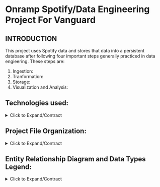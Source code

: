 # Onramp Spotify/Data Engineering Project For Vanguard

## INTRODUCTION
This project uses Spotify data and stores that data into a persistent database after following four important steps generally practiced in data engieering. These steps are:

1. Ingestion:  
2. Tranformation:
3. Storage:
4. Visualization and Analysis: 


## Technologies used:
<details><summary>Click to Expand/Contract</summary>

- Language: Python3
- Third Party Modules: Pandas, Pprint, Spotipy
- Internal Modules: Matplotlib
- Database: sqlite3 (already installed with Python) 

</details>

## Project File Organization:
<details><summary> Click to Expand/Contract </summary>


<img width="331" alt="Screen Shot 2022-09-29 at 1 59 27 PM" src="https://user-images.githubusercontent.com/67336130/193118393-1da5826a-324b-40b3-afea-c2f5cfa071a5.png">


The entire project is encapsualted in the 'submissions' folder and the project is broked down into:

1. createData.py(file): this file contains all the script that takes care of 
   - Ingenstion: 
     - establishing the connection to Spotify API service through spotify library and its methods
     - retrieving Spotify Data: my top 20 artists, these artists' albums, these albums' tracks and these tracks' audio features
   -Transformation:
     - some parts of the data transformation happens during data retrieval from Apotify as we are removing the albums that are duplicated
     - then we are transforming some values in the original api data to conform to the schema data type
     - then we introduce Pandas to create dataframes from the transformed data to rename columns to conform to the schema column name and drop tables that                   are not required in the schema 
   -Storage: 
     - By this point, we have data frames ready to be seeded into the database. 
     - We start by creating a database and then inserting the 4 tables into it. 
     - The "seed" method takes care of that. On top of seeding the database, this method also check for null values and drop them if found


2. spotipy.db(file): this file contains 
          - 4 base tables: artist, album , track, track_feature
          - 7 view tables: refer to "viewQueries" folder to see the list of READ queries for view tables in spotify.db


3. viewQueries(folder): contains all the queries used to create the VIEW tables
          - artist_popularity: ranks the artist based on their popularity score. Ordered By Most to Least Popular
          - artists_ranked_by_albums: ranks the artists based on the number of their albums. Ordered By Most to Least number of albums
          - artists_ranked_by_tracks: ranks the artists based on the number of their tracks. Ordered By Most to Least number of tracks
          - explicit_songs_by_artists: artists with their count of explicit songs. Ordered By Least to Most number of explicit songs. 
          - nonexplicit_songs_by_artists: artists with their count of non-explicit songs. Ordered By Most to Least number of non-explicit songs. 
          - longest_songs_by_artitsts: top ten songs of each artist based on their song's duration. ORDERED first by artist, then by the song's. duration.
          - tempo_ranked_by_artists: top 10 songs of each artists based on their song's tempo. Ordered first by artist, then by the song's duration. 
          - most_followed: all 20 artists ranked by their number of followers. Ordered by most to least number of followers. 

4. visualization(folder): contains two files:
          a) visualizationQueries.py(file): list of READ queries to create the plots out of
          b) visualizationScript.py(file): running this script with run the queries in "visualizationQueries.py" and use matplotlib methods to plot visuals 
                                           for respective data from the queries. 
                                           Please, uncomment the method invocation at the end to run the plotting. 
          c) visualization_plots.pdf(file): collection of 4 plots created using python's matplotlib module:
                    - Bar chart of "Artists Ranked by Their Music's Energy Feature"
                    - Scatter Plot showing the "Correlation Between Artists' Valence Feature and Their Popularity" 
                    - Bar Char to show "Artists' Popularity Ranking"
                    - Simple Graph Plot to show "Fluctuations in an Artist's music's Danceability Across Years/Albums". Artist = "Drake" 
                    - Scatter Plot showing "Correlation Between Artist's Valence Feature and Number of Followers" 
                    - Try creating at least one Pie Chart. 

5. .gitignore(file): some files we don't need pushed up for security reasons:
                    - .cache
                    - visualization/__pycache__

</details>


## Entity Relationship Diagram and Data Types Legend:
<details><summary> Click to Expand/Contract </summary>
          
![DatabaseSchema](https://user-images.githubusercontent.com/67336130/193127507-d0ae6450-5081-4208-97bc-0014492f7b7d.jpg)

</details>

